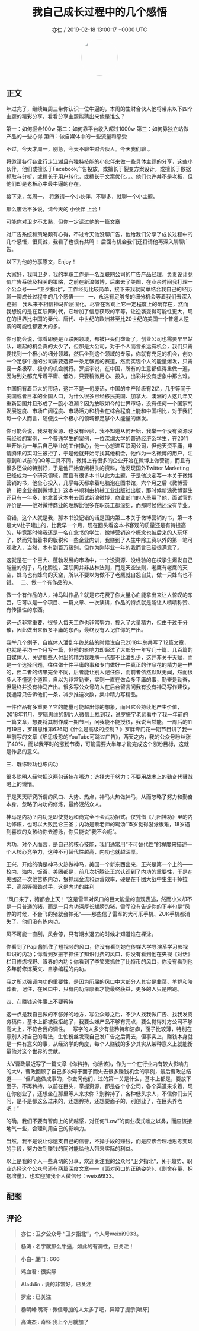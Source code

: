 <h1 align="center">我自己成长过程中的几个感悟</h1>
<p align="center">
    <a>亦仁 / 2019-02-18 13:00:17 &#43;0000 UTC</a>
</p>

<div align="center">
    <img src="https://images.zsxq.com/Fn3NQqCN8nuGF86yZPXSbEsl0mb3?e=1590940799&amp;token=kIxbL07-8jAj8w1n4s9zv64FuZZNEATmlU_Vm6zD:pfbNc8W3hS0oYG_hyXXh_rHMHuc=" width="100" height="100" style="border:1px solid;border-radius:50%; color:#ffffff"/>
</div>

## 正文

<div>
 

年过完了，继续每周三带你认识一位牛逼的，本周的生财合伙人他将带来以下四个主题的精彩分享，看看分享主题能猜出来他是谁么？

第一：如何掘金100w
第二：如何靠平台收入超过1000w
第三：如何靠独立站做产品的一些心得
第四：做自媒体中的一些流量和感受

不过，今天才周一，别急，今天不聊生财合伙人。今天我们聊 。

 将邀请各行各业行走江湖且有独特技能的小伙伴来做一些具体主题的分享，这些小伙伴，他们或擅长于Facebook广告投放，或擅长于裂变方案设计，或擅长于数据抓取与分析，或擅长于用户转化，或擅长于文案优化。。。他们也许并不是老板，但他们却是老板心中最牛逼的存在。

接下来，每周一， 将邀请一个小伙伴，不聊多，就聊一个小主题。

那么废话不多说，请今天的 小伙伴 上台！

可能你对卫夕不太熟，但你一定读过他的一篇文章 

 对广告系统和策略颇有心得，不过今天他没聊广告，他给我们分享了成长过程中的几个感悟，很真诚，我看了也很有共鸣！ 后面有机会我们还将请他再深入聊聊广告。

以下为他的分享原文，Enjoy！ 

大家好，我叫卫夕，我的本职工作是一名互联网公司的广告产品经理，负责设计竞价广告系统及相关的策略，之前在新浪微博，后来去了美图，在业余时间我打理一个公众号——“卫夕指北”，工作经历比较简单，接下来我就简单结合我自己的经历聊一聊成长过程中的几个感悟——
 
一、永远有足够多的细分机会等着我们去深入挖掘
  
我从来不相信神马阶层固化，尽管在客观上它一定程度上的确存在，然而我想说的是在互联网时代，它增加了信息获取的平等，让逆袭变得可能性更大，现在的世界比中国的秦代、唐代、中世纪的欧洲甚至比20世纪的美国一个普通人逆袭的可能性都要大的多。

你可能会说，你看即便是互联网领域，都被巨头们垄断了，创业公司也需要早早站队，崛起的机会真的太少了，但那是大公司，对于个人而言永远有机会，我们只需要找到一个极小的细分领域，然后坐到这个领域的专家，你就有充足的机会，创办一个足够牛逼的公司需要选择一条足够宽的赛道，然而实现个人的能量爆发，只需要一条极窄、极小的机会就行。罗振宇说，在中国，所有的生意都值得重做一遍，因为到处都充斥着平庸、低效，只要稍微用心、投入，出彩并没有想象中那么难。

中国拥有着巨大的市场，这并不是一句废话，中国的中产阶级有2亿，几乎等同于美国或者日本的全国人口，为什么很多已经移民美国、加拿大、澳洲的人这几年又重新回国并且形成了一股小浪潮？因为放眼如今的世界市场，没有任何一个国家的发展速度、市场广阔程度、市场活力和机会在综合程度上能和中国相比，对于我们每一个人而言，随便找一个极小的领域都足够个人能量的爆发。

你可能会说，我没有资源、也没有经验，我不知道从何开始，我举一个没有资源没有经验的案例，一个普通学生的案例，一位深圳大学的普通经济系学生，在2011年开始为一年后自己毕业的工作操心，他一心想进互联网公司，但他天资平庸，申请腾讯的实习生被拒了，于是他就开始寻找其他机会，他作为一名微博的用户，注意到和以前的QQ等工具不同，微博上有很多的企业开始在微博上做营销，而且有很多还做的特别好，于是他开始查阅相关的资料，他发现国外Twitter Marketing已经成为一个研究领域，而且有很多本书以此为主题，于是他决定写一本关于微博营销的书，他全心投入，几乎每天都拿着电脑泡在图书馆，六个月之后《微博营销：把企业搬到微博上》这本书顺利由机械工业出版社出版，那时候新浪微博诞生还只有一年多，他拿着这本书去面试新浪微博，商业部门的人录用了他，面试官的评价是——他对微博商业的理解比很多在职员工都深刻，而那时候他还没有毕业。

没错，这个人就是我，那本书没记错的话是国内第二本关于微博营销的书，第一本是大V杜子建出的，比我早一个月，现在回头看这本书客观的质量还是有待提高的，毕竟那时候我还是一名在念书的学生，微博营销这个概念也被后来的人玩坏了，然而凭借着书的版税和一些企业内训，我赚到了人生中除工资以外的第一笔可观收入，当然，木有到百万级别，但作为刚毕业一年的我而言已经很满意了。

这就是在一个巨大、蓬勃发展的市场中，一个没资源、没经验的在校学生爆发自己能量的例子，马化腾说，互联网并非丛林法则，而是天空法则，老鹰有老鹰的天空，蜂鸟也有蜂鸟的天空，所以不要以为做不了老鹰就自怨自艾，做一只蜂鸟也不错。
 
二、做一个有作品的人

做一个有作品的人，神马叫作品？就是它花费了你大量心血能拿出来让人惊叹的东西，它可以是一个项目、一篇文章、一次演讲，作品的特点就是能让人啧啧称赞、有传播性的东西。

这一点非常重要，很多人每天工作也非常努力，投入了大量精力，但由于过于分散，因此做出来很多平庸的东西，最终没有人记住你的产出。

我举几个例子，自媒体人潘乱年终总结的时候说自己2018年总共写了12篇文章，也就是平均一个月写一篇，但他的影响力却超过了大部分一年写几十篇、几百篇的自媒体人，关键那些人付出的精力我理解一点都不比潘乱少，这并非关乎天赋，而是一个选择问题，往往做十件平庸的事和专门做好一件真正的作品花的精力是一样的，但二者的结果完全不同，后者能让别人记住你，而前者依然默默无闻，然而很多人不懂这个道理，自以为非常勤奋，实则一直在做众多平庸的事，勤奋是勤奋，但最终并没有神马产出。很多写公众号的人在后台留言问我有没有神马写作建议，我通常只告诉他们一条，减少推送次数，集中精力写精品。

一件作品有多重要？它的能量可能超出你的想象，而且它会持续地产生价值，2018年11月，罗辑思维的制片人微信上找到我，说罗振宇老师看中了我一年前的一篇文章，想要将其制作成一期节目，问我能不能授权，我说当然能，一周后的11月19日，罗辑思维第626期《什么是高级的控制？》罗胖专门花一期节目讲了我一年前写的文章《细思极恐的YouTube可跳过广告》，两天之内，我的公众号粉丝涨了40%，而以我平时的涨粉节奏，可能需要大半年才能完成这个涨粉目标，这就是作品的意义。

三、既练轻功也练内功
    
很多聪明人经常把这两句话挂在嘴边：选择大于努力；不要用战术上的勤奋代替战略上的懒惰。

于是天天研究所谓的风口、大势、热点，神马火热做神马，从而忽略了努力和勤奋本身，忽略了内功的修炼，最终泯然众人。

神马是内功？内功是即使觉远和尚完全不会武功招式，仅凭借《九阳神功》里的内功修炼，也可以大败昆仑三圣；内功是蔡老师的鸡汤“15岁觉得游泳很难，18岁遇到喜欢的女孩约你去游泳，你只能说”我不会呃”。

内功，对个人而言，是自己的核心技能，我们通常用“不可替代性”的程度来描述一个人核心竞争力，这种不可替代性越高，内功也就越深厚。

王兴，开始的确是神马火热做神马，美国一个新东西出来，王兴是第一个上的——校内、海内、饭否、美团都是，前几次折腾让王兴认识到了内功的重要性，于是在美团这一次他苦练内功，狠抓现金流和运营效率，硬是在千团大战中生生干掉拉手、高朋等强劲对手，这是内功的胜利

“风口来了，猪都会上天！”这是雷军对风口的巨大能量的直观表述，然而小米却不是一只普通的猪，而是一只内功深厚长翅膀的猪，雷军没有告诉你的下半句是“风停的时候，不会飞的猪就会摔死”——那些信了雷军的大可乐手机、ZUK手机都消失了，他们没有练内功。

风不可能一直刮，风会停，只有潮水退去的时候才知道谁在裸泳。

你看到了Papi酱抓住了短视频的风口，你没有看到她在传媒大学导演系学习影视知识的内功；你看到罗振宇抓住了知识付费的风口，你没有看到他在央视《对话》栏目修炼视野、眼界的内功；你看到了李笑来抓住了比特币的风口，你没有看到他多年前修炼英文、自学编程的内功。

我之所以强调内功的重要性，是因为历届的风口中大部分人其实是韭菜、羊群和陪葬者，记住，在风口中，只有内功深厚者才能最终获益，更多的人只是陪跑。

四、在赚钱这件事上不要矜持

这一点是我自己做的不够好的地方，写公众号之后，不少人找我做广告、找我发商务稿件，基本上都被我拒绝了，我要么嫌产品不够有亮点，要么觉得对方公司不够高大上，不符合我的调性。
  写字的人多少有些矜持和洁癖，面子比较薄，特别在意别人对自己的看法，生怕粉丝发现自己发广告之后离去，但事实上，赚钱本身就是一件有意义的事，从经济学的角度，每个人赚钱的多少其实从某种意义上就能衡量他对这个世界的贡献。

大V曹政最近写了一篇文章《你矜持，你活该》，作为一个在行业内有较大影响力的大V，曹政回顾了自己多次碍于面子而失去很多赚钱机会的事例，最后曹政总结道——
    “但凡能做成事的，你去问他们，过的第一关是什么，基本上都是，要放下面子，不再矜持，以前在巨头，掌握资源，都是各个小公司，各个渠道来求着，现在你创业了，还想坐在那里等人来求你？别矜持了，各种低头求人，不信你们去问问，是不是都这么过来的，还想矜持，还想要面子的，别创业了，在巨头养老吧！”

的确，我们不要有智商上的优越感，对任何“Low”的商业模式嗤之以鼻，而应该接地气一些，合理利用自己的影响力。

当然，我不是说让你透支自己的信誉，不择手段的赚钱，而是应该合理地思考变现的手段，努力做到赚钱的同时能给他人带来实际的利益。

以上是我的个人一些真切的分享，欢迎关注我的公众号“卫夕指北”，关于趋势、职业选择这个公众号还有两篇深度文章——《面对风口的正确姿势》、《割舍存量、拥抱增量》，也欢迎加我个人微信号：weixi9933。
</div>

## 配图
<div class="image" align="center">

</div>

## 评论

<div align="left">
<div>

<blockquote >
<span> <strong>亦仁 : 卫夕公众号 “卫夕指北”，个人号weixi9933。 </strong></span>
</blockquote>

<blockquote >
<span> <strong>杨涛 : 名字就那么牛逼，如此的有调性，已关注！ </strong></span>
</blockquote>

<blockquote >
<span> <strong>小白- 厦门 : 666 </strong></span>
</blockquote>

<blockquote >
<span> <strong>鸡血君 : 很实际 </strong></span>
</blockquote>

<blockquote >
<span> <strong>Aladdin : 说的非常好，已关注 </strong></span>
</blockquote>

<blockquote >
<span> <strong>罗宏 : 已关注 </strong></span>
</blockquote>

<blockquote >
<span> <strong>杨明峰 嘴哥 : 微信号加的人太多了吧，异常了提示[呲牙] </strong></span>
</blockquote>

<blockquote >
<span> <strong>高涛杰 : 奇怪 我上个月就加了 </strong></span>
</blockquote>

</div>
</div>